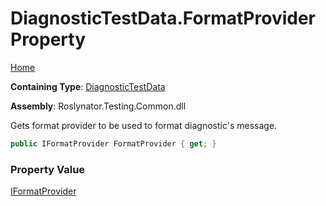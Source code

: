 # DiagnosticTestData\.FormatProvider Property

[Home](../../../../README.md)

**Containing Type**: [DiagnosticTestData](../README.md)

**Assembly**: Roslynator\.Testing\.Common\.dll

  
Gets format provider to be used to format diagnostic's message\.

```csharp
public IFormatProvider FormatProvider { get; }
```

### Property Value

[IFormatProvider](https://docs.microsoft.com/en-us/dotnet/api/system.iformatprovider)

